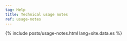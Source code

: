 ```yaml
---
tag: Help
title: Technical usage notes
ref: usage-notes
---
```


{% include posts/usage-notes.html lang=site.data.es %}
